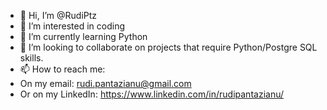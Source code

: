 - 👋 Hi, I’m @RudiPtz
- 👀 I’m interested in coding
- 🌱 I’m currently learning Python
- 💞️ I’m looking to collaborate on projects that require Python/Postgre SQL skills.
- 📫 How to reach me:
- On my email: rudi.pantazianu@gmail.com
- Or on my LinkedIn: https://www.linkedin.com/in/rudipantazianu/

<!---
RudiPtz/RudiPtz is a ✨ special ✨ repository because its `README.md` (this file) appears on your GitHub profile.
You can click the Preview link to take a look at your changes.
--->
